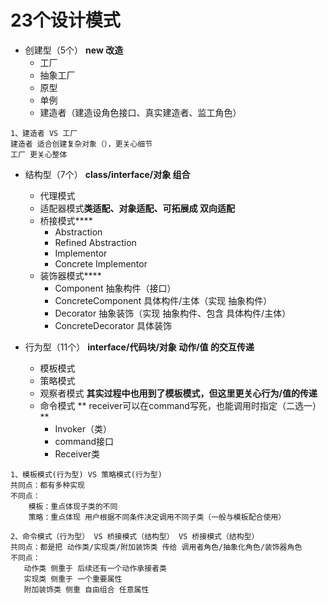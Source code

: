 # 23个设计模式
* 创建型（5个） **new 改造**
    * 工厂
    * 抽象工厂
    * 原型
    * 单例
    * 建造者（建造设角色接口、真实建造者、监工角色）
```
1、建造者 VS 工厂
建造者 适合创建复杂对象（），更关心细节
工厂 更关心整体
```
* 结构型（7个） **class/interface/对象 组合**
    * 代理模式
    * 适配器模式**类适配、对象适配、可拓展成 双向适配**
    * 桥接模式****
        * Abstraction
        * Refined Abstraction
        * Implementor
        * Concrete Implementor
    * 装饰器模式****
        * Component 抽象构件（接口）
        * ConcreteComponent 具体构件/主体（实现 抽象构件）
        * Decorator 抽象装饰（实现 抽象构件、包含 具体构件/主体）
        * ConcreteDecorator 具体装饰

* 行为型（11个） **interface/代码块/对象 动作/值 的交互传递**
    * 模板模式
    * 策略模式
    * 观察者模式 **其实过程中也用到了模板模式，但这里更关心行为/值的传递**
    * 命令模式 ** receiver可以在command写死，也能调用时指定（二选一） **
        * Invoker（类）
        * command接口
        * Receiver类
 ```
 1、模板模式(行为型) VS 策略模式(行为型)
 共同点：都有多种实现
 不同点：
     模板：重点体现子类的不同
     策略：重点体现 用户根据不同条件决定调用不同子类（一般与模板配合使用）
 
 2、命令模式（行为型） VS 桥接模式（结构型） VS 桥接模式（结构型）
 共同点：都是把 动作类/实现类/附加装饰类 传给 调用者角色/抽象化角色/装饰器角色
 不同点：
    动作类 侧重于 后续还有一个动作承接者类
    实现类 侧重于 一个重要属性
    附加装饰类 侧重 自由组合 任意属性
 ```